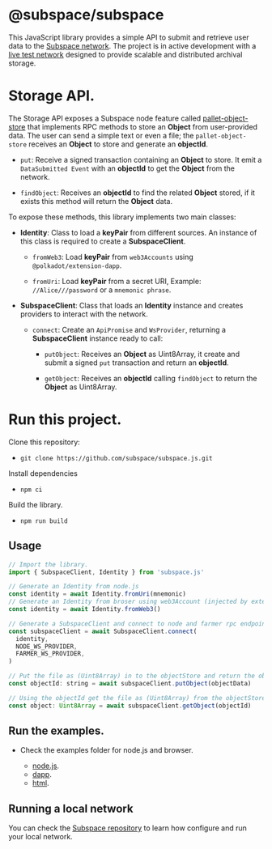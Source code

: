 # @subspace/subspace

This JavaScript library provides a simple API to submit and retrieve user data to the [Subspace network](https://subspace.network/). The project is in active development with a [live test network](https://polkadot.js.org/apps/?rpc=wss%3A%2F%2Ftest-rpc.subspace.network#/explorer) designed to provide scalable and distributed archival storage.

# Storage API.

The Storage API exposes a Subspace node feature called [pallet-object-store](https://github.com/subspace/subspace/tree/main/crates/pallet-object-store) that implements RPC methods to store an **Object** from user-provided data. The user can send a simple text or even a file; the `pallet-object-store` receives an **Object** to store and generate an **objectId**.

- `put`: Receive a signed transaction containing an **Object** to store. It emit a `DataSubmitted Event` with an **objectId** to get the **Object** from the network.

- `findObject`: Receives an **objectId** to find the related **Object** stored, if it exists this method will return the **Object** data.

To expose these methods, this library implements two main classes:

- **Identity**: Class to load a **keyPair** from different sources. An instance of this class is required to create a **SubspaceClient**.

  - `fromWeb3`: Load **keyPair** from `web3Accounts` using `@polkadot/extension-dapp`.

  - `fromUri`: Load **keyPair** from a secret URI, Example: `//Alice///password` or a `mnemonic phrase`.

- **SubspaceClient**: Class that loads an **Identity** instance and creates providers to interact with the network.

  - `connect`: Create an `ApiPromise` and `WsProvider`, returning a **SubspaceClient** instance ready to call:

    - `putObject`: Receives an **Object** as Uint8Array, it create and submit a signed `put` transaction and return an **objectId**.

    - `getObject`: Receives an **objectId** calling `findObject` to return the **Object** as Uint8Array.

# Run this project.

Clone this repository:

- `git clone https://github.com/subspace/subspace.js.git`

Install dependencies

- `npm ci`

Build the library.

- `npm run build`

## Usage

```javascript
// Import the library.
import { SubspaceClient, Identity } from 'subspace.js'

// Generate an Identity from node.js
const identity = await Identity.fromUri(mnemonic)
// Generate an Identity from broser using web3Account (injected by extension)
const identity = await Identity.fromWeb3()

// Generate a SubspaceClient and connect to node and farmer rpc endpoints.
const subspaceClient = await SubspaceClient.connect(
  identity,
  NODE_WS_PROVIDER,
  FARMER_WS_PROVIDER,
)

// Put the file as (Uint8Array) in to the objectStore and return the objectId
const objectId: string = await subspaceClient.putObject(objectData)

// Using the objectId get the file as (Uint8Array) from the objectStore.
const object: Uint8Array = await subspaceClient.getObject(objectId)
```

## Run the examples.

- Check the examples folder for node.js and browser.

  - [node.js](./examples/ts-node).
  - [dapp](./examples/dapp).
  - [html](./examples/html).

## Running a local network

You can check the [Subspace repository](https://github.com/subspace/subspace) to learn how configure and run your local network.
